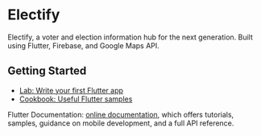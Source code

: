 # Electify

Electify, a voter and election information hub for the next generation. Built using Flutter, Firebase, and Google Maps API.

## Getting Started

- [Lab: Write your first Flutter app](https://docs.flutter.dev/get-started/codelab)
- [Cookbook: Useful Flutter samples](https://docs.flutter.dev/cookbook)

Flutter Documentation:
[online documentation](https://docs.flutter.dev/), which offers tutorials,
samples, guidance on mobile development, and a full API reference.
